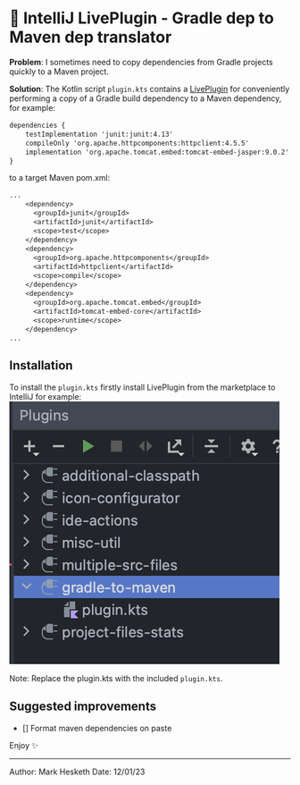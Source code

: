 # :electric_plug: IntelliJ LivePlugin - Gradle dep to Maven dep translator

__Problem__: I sometimes need to copy dependencies from Gradle projects quickly to a Maven project. 

__Solution__: The Kotlin script `plugin.kts` contains a [LivePlugin](https://github.com/dkandalov/live-plugin) for conveniently performing a copy of a Gradle build dependency to a Maven dependency, for example: 

```
dependencies {
    testImplementation 'junit:junit:4.13'
    compileOnly 'org.apache.httpcomponents:httpclient:4.5.5'
    implementation 'org.apache.tomcat.embed:tomcat-embed-jasper:9.0.2'
}
```

to a target Maven pom.xml: 

```
...
    <dependency>
      <groupId>junit</groupId>
      <artifactId>junit</artifactId>
      <scope>test</scope>
    </dependency>
    <dependency>
      <groupId>org.apache.httpcomponents</groupId>
      <artifactId>httpclient</artifactId>
      <scope>compile</scope>
    </dependency>
    <dependency>
      <groupId>org.apache.tomcat.embed</groupId>
      <artifactId>tomcat-embed-core</artifactId>
      <scope>runtime</scope>
    </dependency>
...
```

## Installation
To install the `plugin.kts` firstly install LivePlugin from the marketplace to IntelliJ for example: 
![Example installation](plugin-install-screenshot.png)

Note: Replace the plugin.kts with the included `plugin.kts`.

## Suggested improvements

- [] Format maven dependencies on paste

Enjoy :sparkles:

---
Author: Mark Hesketh
  Date: 12/01/23
